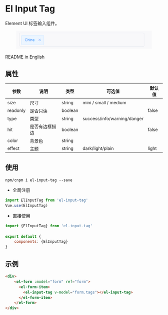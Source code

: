 # El Input Tag
Element UI 标签输入组件。
<p align="center">
  <img src="demo.gif" alt="Logo"/>
</p>

[README in English](README.md)

## 属性
| 参数     | 说明           | 类型    | 可选值                      | 默认值 |
| -------- | -------------- | ------- | --------------------------- | ------ |
| size     | 尺寸           | string  | mini / small / medium       |        |
| readonly | 是否只读       | boolean |                             | false  |
| type     | 类型           | string  | success/info/warning/danger |        |
| hit      | 是否有边框描边 | boolean |                             | false  |
| color    | 背景色         | string  |                             |        |
| effect   | 主题           | string  | dark/light/plain            | light  |


## 使用
`npm/cnpm i el-input-tag --save`
- 全局注册
``` js
import ElInputTag from 'el-input-tag'
Vue.use(ElInputTag)
```

- 直接使用
``` js
import {ElInputTag} from 'el-input-tag'

export default {
    components: {ElInputTag}
}
```

## 示例
``` html
<div>
    <el-form :model="form" ref="form">
      <el-form-item>
        <el-input-tag v-model="form.tags"></el-input-tag>
      </el-form-item>
    </el-form>
</div>
```